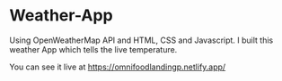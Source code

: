 # Weather-App

Using OpenWeatherMap API and HTML, CSS and Javascript.
I built this weather App which tells the live temperature.

You can see it live at  https://omnifoodlandingp.netlify.app/
